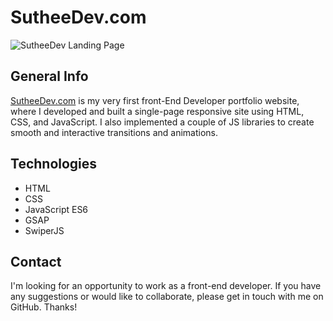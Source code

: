 # SutheeDev.com

![SutheeDev Landing Page](https://res.cloudinary.com/dnc7potxo/image/upload/v1699723871/ReadMe-Images/Portfolio%20Site/Portfolio_Landing_lvwxth.png)

## General Info

[SutheeDev.com](https://www.sutheedev.com/) is my very first front-End Developer portfolio website, where I developed and built a single-page responsive site using HTML, CSS, and JavaScript. I also implemented a couple of JS libraries to create smooth and interactive transitions and animations.

## Technologies

- HTML
- CSS
- JavaScript ES6
- GSAP
- SwiperJS

## Contact

I'm looking for an opportunity to work as a front-end developer. If you have any suggestions or would like to collaborate, please get in touch with me on GitHub. Thanks!
